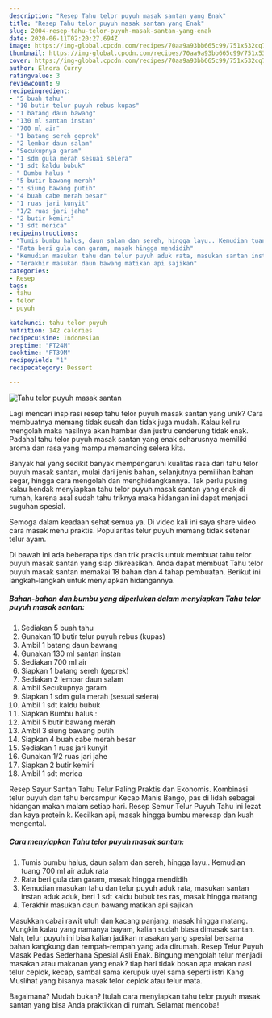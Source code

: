 ```yaml
---
description: "Resep Tahu telor puyuh masak santan yang Enak"
title: "Resep Tahu telor puyuh masak santan yang Enak"
slug: 2004-resep-tahu-telor-puyuh-masak-santan-yang-enak
date: 2020-06-11T02:20:27.694Z
image: https://img-global.cpcdn.com/recipes/70aa9a93bb665c99/751x532cq70/tahu-telor-puyuh-masak-santan-foto-resep-utama.jpg
thumbnail: https://img-global.cpcdn.com/recipes/70aa9a93bb665c99/751x532cq70/tahu-telor-puyuh-masak-santan-foto-resep-utama.jpg
cover: https://img-global.cpcdn.com/recipes/70aa9a93bb665c99/751x532cq70/tahu-telor-puyuh-masak-santan-foto-resep-utama.jpg
author: Elnora Curry
ratingvalue: 3
reviewcount: 9
recipeingredient:
- "5 buah tahu"
- "10 butir telur puyuh rebus kupas"
- "1 batang daun bawang"
- "130 ml santan instan"
- "700 ml air"
- "1 batang sereh geprek"
- "2 lembar daun salam"
- "Secukupnya garam"
- "1 sdm gula merah sesuai selera"
- "1 sdt kaldu bubuk"
- " Bumbu halus "
- "5 butir bawang merah"
- "3 siung bawang putih"
- "4 buah cabe merah besar"
- "1 ruas jari kunyit"
- "1/2 ruas jari jahe"
- "2 butir kemiri"
- "1 sdt merica"
recipeinstructions:
- "Tumis bumbu halus, daun salam dan sereh, hingga layu.. Kemudian tuang 700 ml air aduk rata"
- "Rata beri gula dan garam, masak hingga mendidih"
- "Kemudian masukan tahu dan telur puyuh aduk rata, masukan santan instan aduk aduk, beri 1 sdt kaldu bubuk tes ras, masak hingga matang"
- "Terakhir masukan daun bawang matikan api sajikan"
categories:
- Resep
tags:
- tahu
- telor
- puyuh

katakunci: tahu telor puyuh 
nutrition: 142 calories
recipecuisine: Indonesian
preptime: "PT24M"
cooktime: "PT39M"
recipeyield: "1"
recipecategory: Dessert

---
```



![Tahu telor puyuh masak santan](https://img-global.cpcdn.com/recipes/70aa9a93bb665c99/751x532cq70/tahu-telor-puyuh-masak-santan-foto-resep-utama.jpg)

Lagi mencari inspirasi resep tahu telor puyuh masak santan yang unik? Cara membuatnya memang tidak susah dan tidak juga mudah. Kalau keliru mengolah maka hasilnya akan hambar dan justru cenderung tidak enak. Padahal tahu telor puyuh masak santan yang enak seharusnya memiliki aroma dan rasa yang mampu memancing selera kita.

Banyak hal yang sedikit banyak mempengaruhi kualitas rasa dari tahu telor puyuh masak santan, mulai dari jenis bahan, selanjutnya pemilihan bahan segar, hingga cara mengolah dan menghidangkannya. Tak perlu pusing kalau hendak menyiapkan tahu telor puyuh masak santan yang enak di rumah, karena asal sudah tahu triknya maka hidangan ini dapat menjadi suguhan spesial.

Semoga dalam keadaan sehat semua ya. Di video kali ini saya share video cara masak menu praktis. Popularitas telur puyuh memang tidak setenar telur ayam.


Di bawah ini ada beberapa tips dan trik praktis untuk membuat tahu telor puyuh masak santan yang siap dikreasikan. Anda dapat membuat Tahu telor puyuh masak santan memakai 18 bahan dan 4 tahap pembuatan. Berikut ini langkah-langkah untuk menyiapkan hidangannya.

<!--inarticleads1-->

##### Bahan-bahan dan bumbu yang diperlukan dalam menyiapkan Tahu telor puyuh masak santan:

1. Sediakan 5 buah tahu
1. Gunakan 10 butir telur puyuh rebus (kupas)
1. Ambil 1 batang daun bawang
1. Gunakan 130 ml santan instan
1. Sediakan 700 ml air
1. Siapkan 1 batang sereh (geprek)
1. Sediakan 2 lembar daun salam
1. Ambil Secukupnya garam
1. Siapkan 1 sdm gula merah (sesuai selera)
1. Ambil 1 sdt kaldu bubuk
1. Siapkan  Bumbu halus :
1. Ambil 5 butir bawang merah
1. Ambil 3 siung bawang putih
1. Siapkan 4 buah cabe merah besar
1. Sediakan 1 ruas jari kunyit
1. Gunakan 1/2 ruas jari jahe
1. Siapkan 2 butir kemiri
1. Ambil 1 sdt merica


Resep Sayur Santan Tahu Telur Paling Praktis dan Ekonomis. Kombinasi telur puyuh dan tahu bercampur Kecap Manis Bango, pas di lidah sebagai hidangan makan malam setiap hari. Resep Semur Telur Puyuh Tahu ini lezat dan kaya protein k. Kecilkan api, masak hingga bumbu meresap dan kuah mengental. 

<!--inarticleads2-->

##### Cara menyiapkan Tahu telor puyuh masak santan:

1. Tumis bumbu halus, daun salam dan sereh, hingga layu.. Kemudian tuang 700 ml air aduk rata
1. Rata beri gula dan garam, masak hingga mendidih
1. Kemudian masukan tahu dan telur puyuh aduk rata, masukan santan instan aduk aduk, beri 1 sdt kaldu bubuk tes ras, masak hingga matang
1. Terakhir masukan daun bawang matikan api sajikan


Masukkan cabai rawit utuh dan kacang panjang, masak hingga matang. Mungkin kalau yang namanya bayam, kalian sudah biasa dimasak santan. Nah, telur puyuh ini bisa kalian jadikan masakan yang spesial bersama bahan kangkung dan rempah-rempah yang ada dirumah. Resep Telur Puyuh Masak Pedas Sederhana Spesial Asli Enak. Bingung mengolah telur menjadi masakan atau makanan yang enak? tiap hari tidak bosan apa makan nasi telur ceplok, kecap, sambal sama kerupuk uyel sama seperti istri Kang Muslihat yang bisanya masak telor ceplok atau telur mata. 

Bagaimana? Mudah bukan? Itulah cara menyiapkan tahu telor puyuh masak santan yang bisa Anda praktikkan di rumah. Selamat mencoba!
